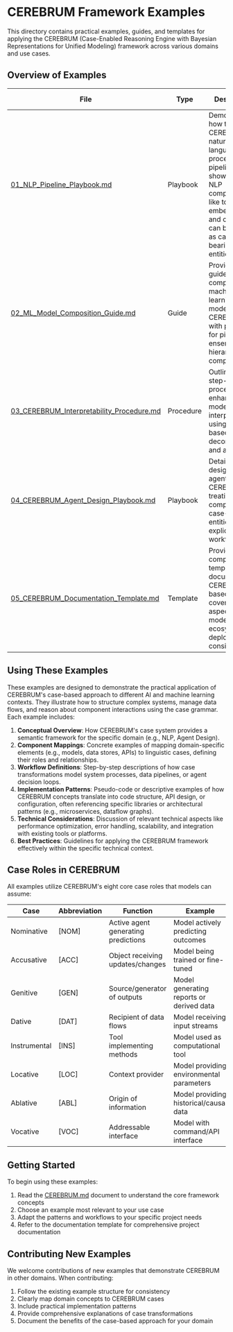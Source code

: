 # CEREBRUM Framework Examples

This directory contains practical examples, guides, and templates for applying the CEREBRUM (Case-Enabled Reasoning Engine with Bayesian Representations for Unified Modeling) framework across various domains and use cases.

## Overview of Examples

| File | Type | Description | Technical Focus |
|------|------|-------------|-----------------|
| [01_NLP_Pipeline_Playbook.md](01_NLP_Pipeline_Playbook.md) | Playbook | Demonstrates how to apply CEREBRUM to natural language processing pipelines, showing how NLP components like tokenizers, embedders, and classifiers can be treated as case-bearing entities | Pipeline orchestration, component interfaces, data flow management |
| [02_ML_Model_Composition_Guide.md](02_ML_Model_Composition_Guide.md) | Guide | Provides guidelines for composing machine learning models using CEREBRUM, with patterns for pipeline, ensemble, and hierarchical compositions | Composition patterns (ensembling, stacking), model interaction, performance optimization |
| [03_CEREBRUM_Interpretability_Procedure.md](03_CEREBRUM_Interpretability_Procedure.md) | Procedure | Outlines a step-by-step procedure for enhancing model interpretability using case-based model decomposition and analysis | Interpretability techniques (e.g., SHAP, LIME integration), case-based explanation generation |
| [04_CEREBRUM_Agent_Design_Playbook.md](04_CEREBRUM_Agent_Design_Playbook.md) | Playbook | Details how to design AI agents with CEREBRUM, treating agent components as case-bearing entities with explicit workflows | Agent architectures (e.g., ReAct), state management, tool integration, decision logic |
| [05_CEREBRUM_Documentation_Template.md](05_CEREBRUM_Documentation_Template.md) | Template | Provides a comprehensive template for documenting CEREBRUM-based projects, covering all aspects from model ecosystems to deployment considerations | Structuring technical documentation, defining model specifications, deployment plans |

## Using These Examples

These examples are designed to demonstrate the practical application of CEREBRUM's case-based approach to different AI and machine learning contexts. They illustrate how to structure complex systems, manage data flows, and reason about component interactions using the case grammar. Each example includes:

1. **Conceptual Overview**: How CEREBRUM's case system provides a semantic framework for the specific domain (e.g., NLP, Agent Design).
2. **Component Mappings**: Concrete examples of mapping domain-specific elements (e.g., models, data stores, APIs) to linguistic cases, defining their roles and relationships.
3. **Workflow Definitions**: Step-by-step descriptions of how case transformations model system processes, data pipelines, or agent decision loops.
4. **Implementation Patterns**: Pseudo-code or descriptive examples of how CEREBRUM concepts translate into code structure, API design, or configuration, often referencing specific libraries or architectural patterns (e.g., microservices, dataflow graphs).
5. **Technical Considerations**: Discussion of relevant technical aspects like performance optimization, error handling, scalability, and integration with existing tools or platforms.
6. **Best Practices**: Guidelines for applying the CEREBRUM framework effectively within the specific technical context.

## Case Roles in CEREBRUM

All examples utilize CEREBRUM's eight core case roles that models can assume:

| Case | Abbreviation | Function | Example |
|------|--------------|----------|---------|
| Nominative | [NOM] | Active agent generating predictions | Model actively predicting outcomes |
| Accusative | [ACC] | Object receiving updates/changes | Model being trained or fine-tuned |
| Genitive | [GEN] | Source/generator of outputs | Model generating reports or derived data |
| Dative | [DAT] | Recipient of data flows | Model receiving input streams |
| Instrumental | [INS] | Tool implementing methods | Model used as computational tool |
| Locative | [LOC] | Context provider | Model providing environmental parameters |
| Ablative | [ABL] | Origin of information | Model providing historical/causal data |
| Vocative | [VOC] | Addressable interface | Model with command/API interface |

## Getting Started

To begin using these examples:

1. Read the [CEREBRUM.md](../CEREBRUM.md) document to understand the core framework concepts
2. Choose an example most relevant to your use case
3. Adapt the patterns and workflows to your specific project needs
4. Refer to the documentation template for comprehensive project documentation

## Contributing New Examples

We welcome contributions of new examples that demonstrate CEREBRUM in other domains. When contributing:

1. Follow the existing example structure for consistency
2. Clearly map domain concepts to CEREBRUM cases
3. Include practical implementation patterns
4. Provide comprehensive explanations of case transformations
5. Document the benefits of the case-based approach for your domain 